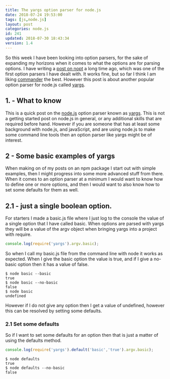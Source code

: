 ```yaml
---
title: The yargs option parser for node.js
date: 2018-07-24 19:53:00
tags: [js,node.js]
layout: post
categories: node.js
id: 241
updated: 2018-07-30 18:43:34
version: 1.4
---
```


So this week I have been looking into option parsers, for the sake of expanding my horizons when it comes to what the options are for parsing options. I have writing a [post on nopt](/2017/05/05/nodejs-nopt/) a long time ago, which was one of the first option parsers I have dealt with. It works fine, but so far I think I am liking [commander](/2018/07/10/nodejs-commander/) the best. However this post is about another popular option parser for node.js called [yargs](https://www.npmjs.com/package/yargs).

<!-- more -->

## 1. - What to know

This is a quick post on the [node.js](https://nodejs.org/en/) option parser known as [yargs](https://www.npmjs.com/package/yargs). This is not a getting started post on node.js in general, or any additional skills that are required before hand. However if you are someone that has at least some background with node.js, and javaScript, and are using node.js to make some command line tools then an option parser like yargs might be of interest.

## 2 - Some basic examples of yargs

When making on of my posts on an npm package I start out with simple examples, then I might progress into some more advanced stuff from there. When it comes to an option parser at a minimum I would want to know how to define one or more options, and then I would want to also know how to set some defaults for them as well.

## 2.1 - just a single boolean option.

For starters I made a basic.js file where I just log to the console the value of a single option that I have called basic. When options are parsed with yargs they will be a value of the argv object when bringing yargs into a project with require.

```js
console.log(require('yargs').argv.basic);
```

So when I call my basic.js file from the command line with node it works as expected. When I give the basic option the value is true, and if I give a no-basic option then it has a value of false.

```
$ node basic --basic
true
$ node basic --no-basic
false
$ node basic
undefined
```

However if I do not give any option then I get a value of undefined, however this can be resolved by setting some defaults.

### 2.1 Set some defaults

So if I want to set some defaults for an option then that is just a matter of using the defaults method.

```js
console.log(require('yargs').default('basic','true').argv.basic);
```

```
$ node defaults
true
$ node defaults --no-basic
false
```
